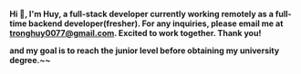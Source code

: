 **Hi ****👋****, I'm Huy, a full-stack developer currently working remotely as a full-time backend developer(fresher). For any inquiries, please email me at tronghuy0077@gmail.com. Excited to work together. Thank you!**

**and my goal is to reach the junior level before obtaining my university degree.~~**





